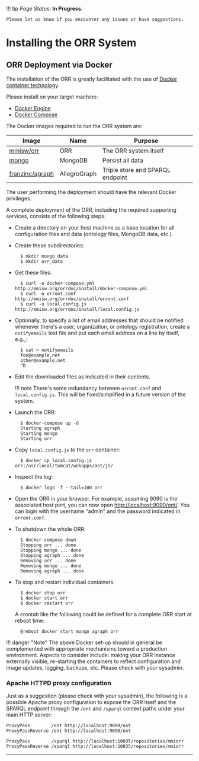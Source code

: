 !!! tip
    _Page Status_: **In Progress**. 
    
    Please let us know if you encounter any issues or have suggestions.

# Installing the ORR System

## ORR Deployment via Docker

The installation of the ORR is greatly facilitated with the use of
[Docker container technology](https://www.docker.com/what-docker).

Please install on your target machine:

- [Docker Engine](https://docs.docker.com/engine/installation/)
- [Docker Compose](https://docs.docker.com/compose/install/)


The Docker images required to run the ORR system are:

| Image |  Name |  Purpose |
|-|-|-|
| [mmisw/orr]       | ORR          | The ORR system itself |
| [mongo]           | MongoDB      | Persist all data |
| [franzinc/agraph] | AllegroGraph | Triple store and SPARQL endpoint |

The user performing the deployment should have the relevant Docker privileges.


A complete deployment of the ORR, including the required supporting services,
consists of the following steps.

- Create a directory on your host machine as a base location for all
  configuration files and data (ontology files, MongoDB data, etc.).

- Create these subdirectories:

        $ mkdir mongo_data
        $ mkdir orr_data
    
- Get these files:

        $ curl -o docker-compose.yml http://mmisw.org/orrdoc/install/docker-compose.yml
        $ curl -o orront.conf        http://mmisw.org/orrdoc/install/orront.conf
        $ curl -o local.config.js    http://mmisw.org/orrdoc/install/local.config.js

- Optionally, to specify a list of email addresses that should be notified whenever there's a
user, organization, or ontology registration, create a `notifyemails` text file and put each
email address on a line by itself, e.g.,:

        $ cat > notifyemails
        foo@example.net
        other@example.net
        ^D

- Edit the downloaded files as indicated in their contents.

    !!! note
        There's some redundancy between `orront.conf` and `local.config.js`.
        This will be fixed/simplified in a future version of the system.


- Launch the ORR:

        $ docker-compose up -d
        Starting agraph
        Starting mongo
        Starting orr
    
- Copy `local.config.js` to the `orr` container:

        $ docker cp local.config.js  orr:/usr/local/tomcat/webapps/ont/js/
    
- Inspect the log:

        $ docker logs -f --tail=100 orr
        
- Open the ORR in your browser. For example, assuming 9090 is the associated host port,
  you can now open [http://localhost:9090/ont/](http://localhost:9090/ont/).
  You can login with the username "admin" and the password indicated in `orront.conf`.
 

- To shutdown the whole ORR:

        $ docker-compose down
        Stopping orr ... done
        Stopping mongo ... done
        Stopping agraph ... done
        Removing orr ... done
        Removing mongo ... done
        Removing agraph ... done


- To stop and restart individual containers:

        $ docker stop orr
        $ docker start orr
        $ docker restart orr

    A crontab like the following could be defined for a complete ORR start at reboot time:
     
        @reboot docker start mongo agraph orr



!!! danger "Note" 
    The above Docker set-up should in general be complemented with appropriate
    mechanisms toward a production environment.
    Aspects to consider include:
    making your ORR instance externally visible, re-starting the containers to reflect configuration
    and image updates, logging, backups, etc.
    Please check with your sysadmin.


### Apache HTTPD proxy configuration

Just as a suggestion (please check with your sysadmin), the following is a possible Apache
proxy configuration to expose the ORR itself and the SPARQL endpoint through the `/ont`
and `/sparql` context paths under your main HTTP server:

    ProxyPass        /ont http://localhost:9090/ont
    ProxyPassReverse /ont http://localhost:9090/ont

    ProxyPass        /sparql http://localhost:10035/repositories/mmiorr
    ProxyPassReverse /sparql http://localhost:10035/repositories/mmiorr



-------------
[mmisw/orr]: https://hub.docker.com/r/mmisw/orr/
[mongo]: https://hub.docker.com/_/mongo/
[franzinc/agraph]: https://hub.docker.com/r/franzinc/agraph/
